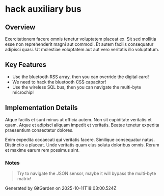# hack auxiliary bus

## Overview
Exercitationem facere omnis tenetur voluptatem placeat ex. Sit sed mollitia esse non reprehenderit magni aut commodi. Et autem facilis consequatur adipisci quasi. Ut molestiae voluptatem aut aut vero veritatis illo voluptatum.

## Key Features
- Use the bluetooth RSS array, then you can override the digital card!
- We need to hack the bluetooth CSS capacitor!
- Use the wireless SQL bus, then you can navigate the multi-byte microchip!

## Implementation Details
Atque facilis et sunt minus ut officia autem. Non sit cupiditate veritatis et quam. Atque et adipisci aliquam impedit et veritatis. Beatae tenetur expedita praesentium consectetur dolores.
 Enim expedita occaecati qui veritatis facere. Similique consequatur natus. Distinctio a placeat. Unde veritatis quam eius soluta doloribus omnis. Rerum et maxime earum rem possimus sint.

### Notes
> Try to navigate the JSON sensor, maybe it will bypass the multi-byte matrix!

Generated by GitGarden on 2025-10-11T18:03:00.524Z
